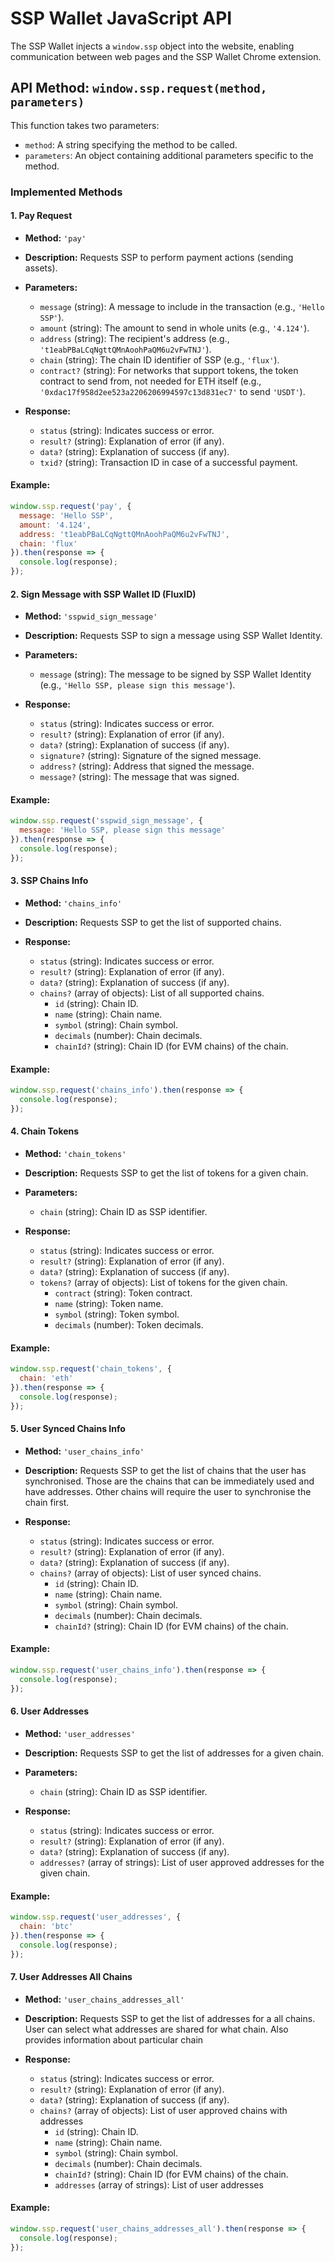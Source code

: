 # SSP Wallet JavaScript API

The SSP Wallet injects a `window.ssp` object into the website, enabling communication between web pages and the SSP Wallet Chrome extension.

## API Method: `window.ssp.request(method, parameters)`

This function takes two parameters:

- `method`: A string specifying the method to be called.
- `parameters`: An object containing additional parameters specific to the method.

### Implemented Methods

#### 1. Pay Request

- **Method:** `'pay'`
- **Description:** Requests SSP to perform payment actions (sending assets).
- **Parameters:**
  - `message` (string): A message to include in the transaction (e.g., `'Hello SSP'`).
  - `amount` (string): The amount to send in whole units (e.g., `'4.124'`).
  - `address` (string): The recipient's address (e.g., `'t1eabPBaLCqNgttQMnAoohPaQM6u2vFwTNJ'`).
  - `chain` (string): The chain ID identifier of SSP (e.g., `'flux'`).
  - `contract?` (string): For networks that support tokens, the token contract to send from, not needed for ETH itself (e.g., `'0xdac17f958d2ee523a2206206994597c13d831ec7'` to send `'USDT'`).

- **Response:**
  - `status` (string): Indicates success or error.
  - `result?` (string): Explanation of error (if any).
  - `data?` (string): Explanation of success (if any).
  - `txid?` (string): Transaction ID in case of a successful payment.

#### Example:
```javascript
window.ssp.request('pay', {
  message: 'Hello SSP',
  amount: '4.124',
  address: 't1eabPBaLCqNgttQMnAoohPaQM6u2vFwTNJ',
  chain: 'flux'
}).then(response => {
  console.log(response);
});
```

#### 2. Sign Message with SSP Wallet ID (FluxID)

- **Method:** `'sspwid_sign_message'`
- **Description:** Requests SSP to sign a message using SSP Wallet Identity.
- **Parameters:**
  - `message` (string): The message to be signed by SSP Wallet Identity (e.g., `'Hello SSP, please sign this message'`).

- **Response:**
  - `status` (string): Indicates success or error.
  - `result?` (string): Explanation of error (if any).
  - `data?` (string): Explanation of success (if any).
  - `signature?` (string): Signature of the signed message.
  - `address?` (string): Address that signed the message.
  - `message?` (string): The message that was signed.

#### Example:
```javascript
window.ssp.request('sspwid_sign_message', {
  message: 'Hello SSP, please sign this message'
}).then(response => {
  console.log(response);
});
```


#### 3. SSP Chains Info

- **Method:** `'chains_info'`
- **Description:** Requests SSP to get the list of supported chains.

- **Response:**
  - `status` (string): Indicates success or error.
  - `result?` (string): Explanation of error (if any).
  - `data?` (string): Explanation of success (if any).
  - `chains?` (array of objects): List of all supported chains.
    - `id` (string): Chain ID.
    - `name` (string): Chain name.
    - `symbol` (string): Chain symbol.
    - `decimals` (number): Chain decimals.
    - `chainId?` (string): Chain ID (for EVM chains) of the chain.

#### Example:
```javascript
window.ssp.request('chains_info').then(response => {
  console.log(response);
});
```

#### 4. Chain Tokens

- **Method:** `'chain_tokens'`
- **Description:** Requests SSP to get the list of tokens for a given chain.
- **Parameters:**
  - `chain` (string): Chain ID as SSP identifier.

- **Response:**
  - `status` (string): Indicates success or error.
  - `result?` (string): Explanation of error (if any).
  - `data?` (string): Explanation of success (if any).
  - `tokens?` (array of objects): List of tokens for the given chain.
    - `contract` (string): Token contract.
    - `name` (string): Token name.
    - `symbol` (string): Token symbol.
    - `decimals` (number): Token decimals.

#### Example:
```javascript
window.ssp.request('chain_tokens', {
  chain: 'eth'
}).then(response => {
  console.log(response);
});
```

#### 5. User Synced Chains Info

- **Method:** `'user_chains_info'`
- **Description:** Requests SSP to get the list of chains that the user has synchronised. Those are the chains that can be immediately used and have addresses. Other chains will require the user to synchronise the chain first.

- **Response:**
  - `status` (string): Indicates success or error.
  - `result?` (string): Explanation of error (if any).
  - `data?` (string): Explanation of success (if any).
  - `chains?` (array of objects): List of user synced chains.
    - `id` (string): Chain ID.
    - `name` (string): Chain name.
    - `symbol` (string): Chain symbol.
    - `decimals` (number): Chain decimals.
    - `chainId?` (string): Chain ID (for EVM chains) of the chain.

#### Example:
```javascript
window.ssp.request('user_chains_info').then(response => {
  console.log(response);
});
```

#### 6. User Addresses

- **Method:** `'user_addresses'`
- **Description:** Requests SSP to get the list of addresses for a given chain.

- **Parameters:**
  - `chain` (string): Chain ID as SSP identifier.

- **Response:**
  - `status` (string): Indicates success or error.
  - `result?` (string): Explanation of error (if any).
  - `data?` (string): Explanation of success (if any).
  - `addresses?` (array of strings): List of user approved addresses for the given chain.

#### Example:
```javascript
window.ssp.request('user_addresses', {
  chain: 'btc'
}).then(response => {
  console.log(response);
});
```


#### 7. User Addresses All Chains

- **Method:** `'user_chains_addresses_all'`
- **Description:** Requests SSP to get the list of addresses for a all chains. User can select what addresses are shared for what chain. Also provides information about particular chain

- **Response:**
  - `status` (string): Indicates success or error.
  - `result?` (string): Explanation of error (if any).
  - `data?` (string): Explanation of success (if any).
  - `chains?` (array of objects): List of user approved chains with addresses
    - `id` (string): Chain ID.
    - `name` (string): Chain name.
    - `symbol` (string): Chain symbol.
    - `decimals` (number): Chain decimals.
    - `chainId?` (string): Chain ID (for EVM chains) of the chain.
    - `addresses` (array of strings): List of user addresses

#### Example:
```javascript
window.ssp.request('user_chains_addresses_all').then(response => {
  console.log(response);
});
```